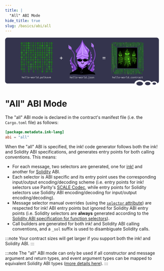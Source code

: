 ```yaml
---
title: |
  "All" ABI Mode
hide_title: true
slug: /basics/abi/all
---
```


![Metadata Title Picture](/img/title/metadata-revive.svg)

# "All" ABI Mode

The "all" ABI mode is declared in the contract's manifest file (i.e. the `Cargo.toml` file)
as follows:

```toml
[package.metadata.ink-lang]
abi = "all"
```

When the "all" ABI is specified, the ink! code generator follows both 
the ink! and Solidity ABI specifications, and generates entry points 
for both calling conventions. This means:

- For each message, two selectors are generated, one for [ink!](./ink) 
  and another for [Solidity](./solidity) ABI.
- Each selector is ABI specific and its entry point uses the corresponding
  input/output encoding/decoding scheme (i.e. entry points for ink! selectors use
  Parity's [SCALE Codec][scale-codec], while entry points for Solidity selectors
  use Solidity ABI encoding/decoding for input/output encoding/decoding).
- Message selector manual overrides 
  (using the [`selector` attribute][selector-attribute]) are respected for 
  ink! ABI entry points but ignored for Solidity ABI entry points
  (i.e. Solidity selectors are **always** generated according to the
  [Solidity ABI specification for function selectors][sol-abi-selector]).
- Call builders are generated for both ink! and Solidity ABI calling conventions,
  and a `_sol` suffix is used to disambiguate Solidity calls.

:::note
Your contract sizes will get larger if you support both the ink! and Solidity ABI.
:::

:::note
The "all" ABI mode can only be used if all constructor and message
argument and return types, and event argument types can be mapped to
equivalent Solidity ABI types ([more details here][sol-type-mapping]).
:::

[scale-codec]: https://docs.rs/parity-scale-codec/latest/parity_scale_codec
[sol-abi-selector]: https://docs.soliditylang.org/en/latest/abi-spec.html#function-selector
[selector-attribute]: ../../macros-attributes/selector
[sol-type-mapping]: ../../background/solidity-metamask-compat.md#rustink-to-solidity-abi-type-mapping
